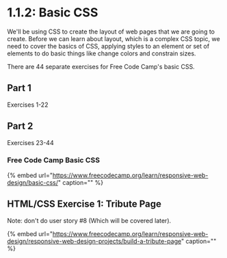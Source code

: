 # 1.1.2: Basic CSS

We'll be using CSS to create the layout of web pages that we are going to create. Before we can learn about layout, which is a complex CSS topic, we need to cover the basics of CSS, applying styles to an element or set of elements to do basic things like change colors and constrain sizes.

There are 44 separate exercises for Free Code Camp's basic CSS.

## Part 1

Exercises 1-22

## Part 2

Exercises 23-44

### Free Code Camp Basic CSS

{% embed url="https://www.freecodecamp.org/learn/responsive-web-design/basic-css/" caption="" %}

## HTML/CSS Exercise 1: Tribute Page

Note: don't do user story \#8 \(Which will be covered later\).

{% embed url="https://www.freecodecamp.org/learn/responsive-web-design/responsive-web-design-projects/build-a-tribute-page" caption="" %}

